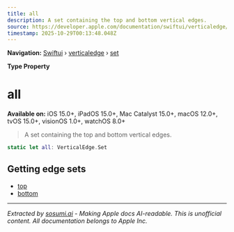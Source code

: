 ```yaml
---
title: all
description: A set containing the top and bottom vertical edges.
source: https://developer.apple.com/documentation/swiftui/verticaledge/set/all
timestamp: 2025-10-29T00:13:48.048Z
---
```


**Navigation:** [Swiftui](/documentation/swiftui) › [verticaledge](/documentation/swiftui/verticaledge) › [set](/documentation/swiftui/verticaledge/set)

**Type Property**

# all

**Available on:** iOS 15.0+, iPadOS 15.0+, Mac Catalyst 15.0+, macOS 12.0+, tvOS 15.0+, visionOS 1.0+, watchOS 8.0+

> A set containing the top and bottom vertical edges.

```swift
static let all: VerticalEdge.Set
```

## Getting edge sets

- [top](/documentation/swiftui/verticaledge/set/top)
- [bottom](/documentation/swiftui/verticaledge/set/bottom)

---

*Extracted by [sosumi.ai](https://sosumi.ai) - Making Apple docs AI-readable.*
*This is unofficial content. All documentation belongs to Apple Inc.*
